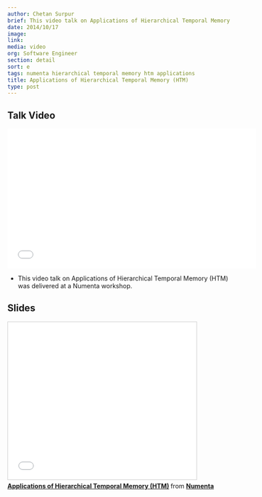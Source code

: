 ```yaml
---
author: Chetan Surpur
brief: This video talk on Applications of Hierarchical Temporal Memory (HTM) was delivered at a Numenta workshop.
date: 2014/10/17
image:
link:
media: video
org: Software Engineer
section: detail
sort: e
tags: numenta hierarchical temporal memory htm applications
title: Applications of Hierarchical Temporal Memory (HTM)
type: post
---
```


## Talk Video

<iframe width="560" height="315" src="//www.youtube.com/embed/900nFOfzp2E" frameborder="0" allowfullscreen></iframe>

* This video talk on Applications of Hierarchical Temporal Memory (HTM) was
  delivered at a Numenta workshop.

## Slides

<iframe src="//www.slideshare.net/slideshow/embed_code/45034552" width="425" height="355" frameborder="0" marginwidth="0" marginheight="0" scrolling="no" style="border:1px solid #CCC; border-width:1px; margin-bottom:5px; max-width: 100%;" allowfullscreen> </iframe> <div style="margin-bottom:5px"> <strong> <a href="//www.slideshare.net/numenta/applications-of-htm-workshop" title="Applications of Hierarchical Temporal Memory (HTM)" target="\_blank">Applications of Hierarchical Temporal Memory (HTM)</a> </strong> from <strong><a href="//www.slideshare.net/numenta" target="\_blank">Numenta</a></strong> </div>
